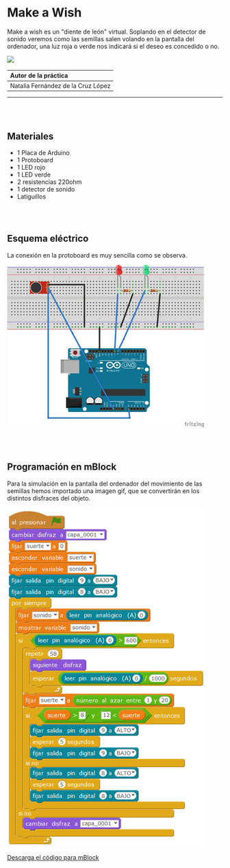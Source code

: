 # Make a Wish

Make a wish es un "diente de león" virtual. Soplando en el detector de sonido veremos como las semillas salen volando en la pantalla del ordenador, una luz roja o verde nos indicará si el deseo es concedido o no.

![](practica.gif)

| Autor de la práctica |
| :---                 |
| Natalia Fernández de la Cruz López |

---


<br><br>


## Materiales

- 1 Placa de Arduino
- 1 Protoboard
- 1 LED rojo 
- 1 LED verde
- 2 resistencias 220ohm
- 1 detector de sonido
- Latiguillos


<br><br>


## Esquema eléctrico

La conexión en la protoboard es muy sencilla como se observa.

![](fritzing.png)


<br><br>


## Programación en mBlock

Para la simulación en la pantalla del ordenador del movimiento de las semillas hemos importado una imagen gif, que se convertirán en los distintos disfraces del objeto.

![](mblock.png)

[Descarga el código para mBlock](mblock.sb2)